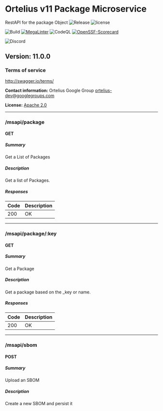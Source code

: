 # Ortelius v11 Package Microservice
RestAPI for the package Object
![Release](https://img.shields.io/github/v/release/ortelius/scec-deppkg?sort=semver)
![license](https://img.shields.io/github/license/ortelius/scec-deppkg)

![Build](https://img.shields.io/github/actions/workflow/status/ortelius/scec-deppkg/build-push-chart.yml)
[![MegaLinter](https://github.com/ortelius/scec-deppkg/workflows/MegaLinter/badge.svg?branch=main)](https://github.com/ortelius/scec-deppkg/actions?query=workflow%3AMegaLinter+branch%3Amain)
![CodeQL](https://github.com/ortelius/scec-deppkg/workflows/CodeQL/badge.svg)
[![OpenSSF-Scorecard](https://api.securityscorecards.dev/projects/github.com/ortelius/scec-deppkg/badge)](https://api.securityscorecards.dev/projects/github.com/ortelius/scec-deppkg)

![Discord](https://img.shields.io/discord/722468819091849316)

## Version: 11.0.0

### Terms of service
<http://swagger.io/terms/>

**Contact information:**
Ortelius Google Group
<ortelius-dev@googlegroups.com>

**License:** [Apache 2.0](http://www.apache.org/licenses/LICENSE-2.0.html)

---
### /msapi/package

#### GET
##### Summary

Get a List of Packages

##### Description

Get a list of Packages.

##### Responses

| Code | Description |
|------|-------------|
| 200  | OK          |

---
### /msapi/package/:key

#### GET
##### Summary

Get a Package

##### Description

Get a package based on the _key or name.

##### Responses

| Code | Description |
|------|-------------|
| 200  | OK          |

---
### /msapi/sbom

#### POST
##### Summary

Upload an SBOM

##### Description

Create a new SBOM and persist it
